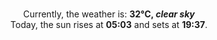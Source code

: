 <p  align="center"><br/>Currently, the weather is: <b> 32°C, <i>clear sky</i></b></br>Today, the sun rises at <b>05:03</b> and sets at <b>19:37</b>.</p>